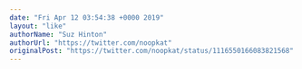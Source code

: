 ```yaml
---
date: "Fri Apr 12 03:54:38 +0000 2019"
layout: "like"
authorName: "Suz Hinton"
authorUrl: "https://twitter.com/noopkat"
originalPost: "https://twitter.com/noopkat/status/1116550166083821568"
---
```

